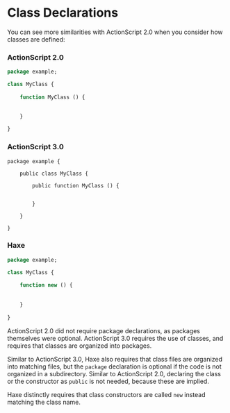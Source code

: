 # Class Declarations

You can see more similarities with ActionScript 2.0 when you consider how classes are defined:

### ActionScript 2.0

```haxe
package example;

class MyClass {
    
    function MyClass () {
        
        
    }

}
```

### ActionScript 3.0

```as3
package example {
    
    public class MyClass {
        
        public function MyClass () {
            
            
        }

    }

}
```

### Haxe

```haxe
package example;

class MyClass {
    
    function new () {
        
        
    }
    
}
```

ActionScript 2.0 did not require package declarations, as packages themselves were optional. ActionScript 3.0 requires the use of classes, and requires that classes are organized into packages.

Similar to ActionScript 3.0, Haxe also requires that class files are organized into matching files, but the `package` declaration is optional if the code is not organized in a subdirectory. Similar to ActionScript 2.0, declaring the class or the constructor as `public` is not needed, because these are implied.

Haxe distinctly requires that class constructors are called `new` instead matching the class name.
